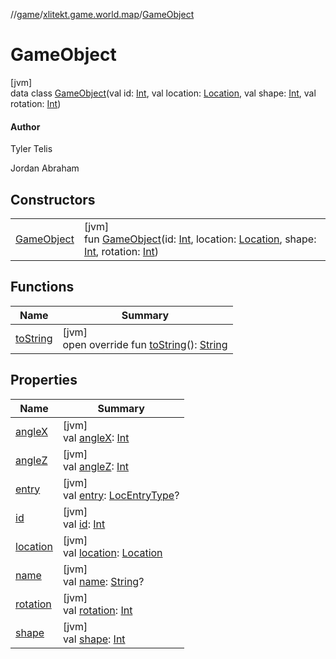 //[game](../../../index.md)/[xlitekt.game.world.map](../index.md)/[GameObject](index.md)

# GameObject

[jvm]\
data class [GameObject](index.md)(val id: [Int](https://kotlinlang.org/api/latest/jvm/stdlib/kotlin/-int/index.html), val location: [Location](../-location/index.md), val shape: [Int](https://kotlinlang.org/api/latest/jvm/stdlib/kotlin/-int/index.html), val rotation: [Int](https://kotlinlang.org/api/latest/jvm/stdlib/kotlin/-int/index.html))

#### Author

Tyler Telis

Jordan Abraham

## Constructors

| | |
|---|---|
| [GameObject](-game-object.md) | [jvm]<br>fun [GameObject](-game-object.md)(id: [Int](https://kotlinlang.org/api/latest/jvm/stdlib/kotlin/-int/index.html), location: [Location](../-location/index.md), shape: [Int](https://kotlinlang.org/api/latest/jvm/stdlib/kotlin/-int/index.html), rotation: [Int](https://kotlinlang.org/api/latest/jvm/stdlib/kotlin/-int/index.html)) |

## Functions

| Name | Summary |
|---|---|
| [toString](to-string.md) | [jvm]<br>open override fun [toString](to-string.md)(): [String](https://kotlinlang.org/api/latest/jvm/stdlib/kotlin/-string/index.html) |

## Properties

| Name | Summary |
|---|---|
| [angleX](angle-x.md) | [jvm]<br>val [angleX](angle-x.md): [Int](https://kotlinlang.org/api/latest/jvm/stdlib/kotlin/-int/index.html) |
| [angleZ](angle-z.md) | [jvm]<br>val [angleZ](angle-z.md): [Int](https://kotlinlang.org/api/latest/jvm/stdlib/kotlin/-int/index.html) |
| [entry](entry.md) | [jvm]<br>val [entry](entry.md): [LocEntryType](../../../../cache/cache/xlitekt.cache.provider.config.loc/-loc-entry-type/index.md)? |
| [id](id.md) | [jvm]<br>val [id](id.md): [Int](https://kotlinlang.org/api/latest/jvm/stdlib/kotlin/-int/index.html) |
| [location](location.md) | [jvm]<br>val [location](location.md): [Location](../-location/index.md) |
| [name](name.md) | [jvm]<br>val [name](name.md): [String](https://kotlinlang.org/api/latest/jvm/stdlib/kotlin/-string/index.html)? |
| [rotation](rotation.md) | [jvm]<br>val [rotation](rotation.md): [Int](https://kotlinlang.org/api/latest/jvm/stdlib/kotlin/-int/index.html) |
| [shape](shape.md) | [jvm]<br>val [shape](shape.md): [Int](https://kotlinlang.org/api/latest/jvm/stdlib/kotlin/-int/index.html) |
